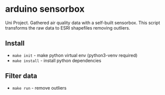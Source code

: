# arduino sensorbox

Uni Project. Gathered air quality data with a self-built sensorbox. This script transforms the raw data to ESRI shapefiles removing outliers.

## Install

* `make init` - make python virtual env (python3-venv required)
* `make install` - install python dependencies

## Filter data

* `make run` - remove outliers
